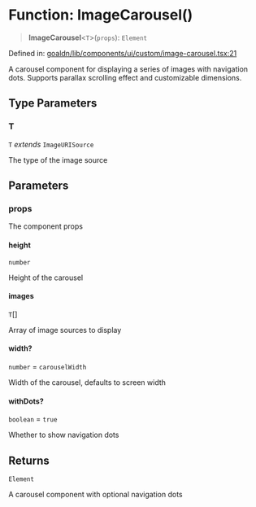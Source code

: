 # Function: ImageCarousel()

> **ImageCarousel**\<`T`\>(`props`): `Element`

Defined in: [goaldn/lib/components/ui/custom/image-carousel.tsx:21](https://github.com/aldesgroup/goaldn/blob/6a7943d02984b1a6b41d76a3a483a1484b644076/lib/components/ui/custom/image-carousel.tsx#L21)

A carousel component for displaying a series of images with navigation dots.
Supports parallax scrolling effect and customizable dimensions.

## Type Parameters

### T

`T` *extends* `ImageURISource`

The type of the image source

## Parameters

### props

The component props

#### height

`number`

Height of the carousel

#### images

`T`[]

Array of image sources to display

#### width?

`number` = `carouselWidth`

Width of the carousel, defaults to screen width

#### withDots?

`boolean` = `true`

Whether to show navigation dots

## Returns

`Element`

A carousel component with optional navigation dots
